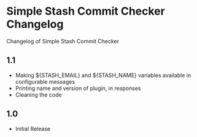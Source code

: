 # Simple Stash Commit Checker Changelog

Changelog of Simple Stash Commit Checker

## 1.1

* Making ${STASH_EMAIL} and ${STASH_NAME} variables available in configurable messages 
* Printing name and version of plugin, in responses
* Cleaning the code

## 1.0

* Initial Release

